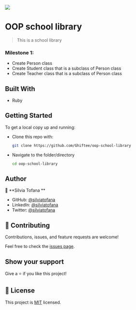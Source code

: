 ![](https://camo.githubusercontent.com/8a4ae3fb98faf74ddf78a6677ceaa6e8872f7f340f569b7c5e1aa9bcc4061d95/68747470733a2f2f696d672e736869656c64732e696f2f62616467652f4d6963726f76657273652d626c756576696f6c6574)

# OOP school library

> This is a school library 

### Milestone 1:

- Create Person class
- Create Student class that is a subclass of Person class
- Create Teacher class that is a subclass of Person class

## Built With

- Ruby

## Getting Started

To get a local copy up and running:

* Clone this repo with:

    ```bash
    git clone https://github.com/Ghiftee/oop-school-library
    ```

* Navigate to the folder/directory

    ```bash
    cd oop-school-library
    ```

## Author

👤 **Silvia Tofana **

- GitHub: [@silviatofana](https://github.com/silviatofana)
- LinkedIn: [@silviatofana](www.linkedin.com/in/silvia-tofana-10b852186)
- Twitter: [@silviatofana](https://twitter.com/SilviaTofana)
## 🤝 Contributing

Contributions, issues, and feature requests are welcome!

Feel free to check the [issues page](../../issues/).

## Show your support

Give a ⭐️ if you like this project!

## 📝 License

This project is [MIT](./MIT.md) licensed.
